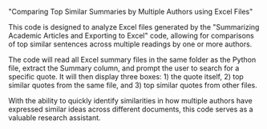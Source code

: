 "Comparing Top Similar Summaries by Multiple Authors using Excel Files"

This code is designed to analyze Excel files generated by the "Summarizing Academic Articles and Exporting to Excel" code, allowing for comparisons of top similar sentences across multiple readings by one or more authors.

The code will read all Excel summary files in the same folder as the Python file, extract the Summary column, and prompt the user to search for a specific quote. It will then display three boxes: 1) the quote itself, 2) top similar quotes from the same file, and 3) top similar quotes from other files.

With the ability to quickly identify similarities in how multiple authors have expressed similar ideas across different documents, this code serves as a valuable research assistant.
